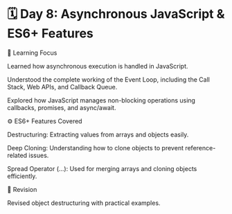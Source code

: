 # 🗓️ Day 8: Asynchronous JavaScript & ES6+ Features
📘 Learning Focus

Learned how asynchronous execution is handled in JavaScript.

Understood the complete working of the Event Loop, including the Call Stack, Web APIs, and Callback Queue.

Explored how JavaScript manages non-blocking operations using callbacks, promises, and async/await.

⚙️ ES6+ Features Covered

Destructuring: Extracting values from arrays and objects easily.

Deep Cloning: Understanding how to clone objects to prevent reference-related issues.

Spread Operator (...): Used for merging arrays and cloning objects efficiently.

🔁 Revision

Revised object destructuring with practical examples.
